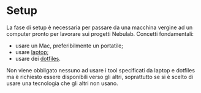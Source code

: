 # Setup

La fase di setup è necessaria per passare da una macchina vergine ad un computer pronto per lavorare 
sui progetti Nebulab. Concetti fondamentali:
  
* usare un Mac, preferibilmente un portatile;
* usare [laptop](https://github.com/thoughtbot/laptop);
* usare dei [dotfiles](http://github.com/nebulab/dotfiles).

Non viene obbligato nessuno ad usare i tool specificati da laptop e dotfiles ma è richiesto essere 
disponibili verso gli altri, soprattutto se si è scelto di usare una tecnologia che gli altri non 
usano.
